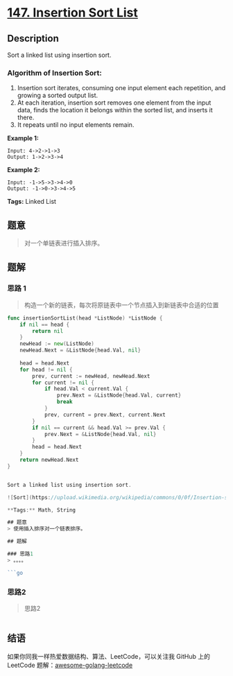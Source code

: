 # [147. Insertion Sort List][title]

## Description

Sort a linked list using insertion sort.

### Algorithm of Insertion Sort:
1. Insertion sort iterates, consuming one input element each repetition, and growing a sorted output list.
1. At each iteration, insertion sort removes one element from the input data, finds the location it belongs within the sorted list, and inserts it there.
1. It repeats until no input elements remain.

**Example 1:**
```
Input: 4->2->1->3
Output: 1->2->3->4
```

**Example 2:**
```
Input: -1->5->3->4->0
Output: -1->0->3->4->5
```

**Tags:** Linked List

## 题意
> 对一个单链表进行插入排序。

## 题解

### 思路 1
> 构造一个新的链表，每次将原链表中一个节点插入到新链表中合适的位置

```go
func insertionSortList(head *ListNode) *ListNode {
    if nil == head {
        return nil
    }
    newHead := new(ListNode)
    newHead.Next = &ListNode{head.Val, nil}
    
    head = head.Next
    for head != nil {
        prev, current := newHead, newHead.Next
        for current != nil {
            if head.Val < current.Val {
                prev.Next = &ListNode{head.Val, current}
                break
            }
            prev, current = prev.Next, current.Next
        }
        if nil == current && head.Val >= prev.Val {
            prev.Next = &ListNode{head.Val, nil}
        }
        head = head.Next
    }
    return newHead.Next
}


Sort a linked list using insertion sort.

![Sort](https://upload.wikimedia.org/wikipedia/commons/0/0f/Insertion-sort-example-300px.gif)

**Tags:** Math, String

## 题意
> 使用插入排序对一个链表排序。

## 题解

### 思路1
> 。。。。

```go

```

### 思路2
> 思路2
```go

```

## 结语

如果你同我一样热爱数据结构、算法、LeetCode，可以关注我 GitHub 上的 LeetCode 题解：[awesome-golang-leetcode][me]

[title]: https://leetcode.com/problems/insertion-sort-list/
[me]: https://github.com/kylesliu/awesome-golang-leetcode
